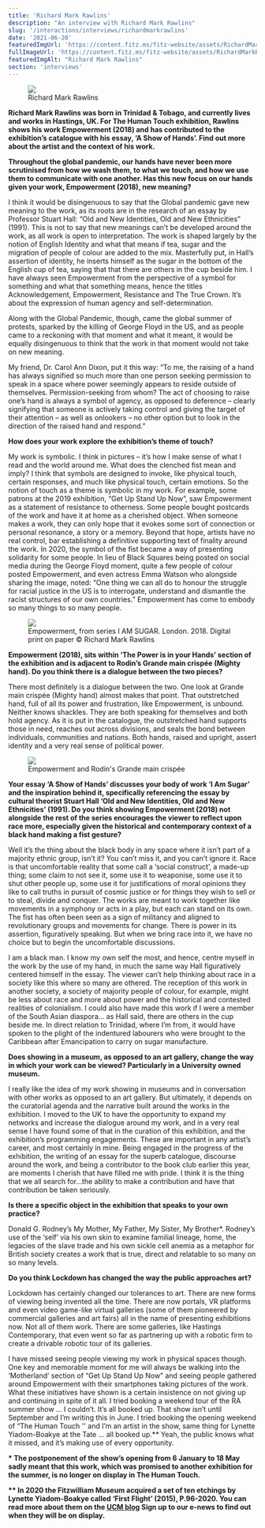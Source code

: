 ```yaml
---
title: 'Richard Mark Rawlins'
description: "An interview with Richard Mark Rawlins"
slug: '/interactions/interviews/richardmarkrawlins'
date: '2021-06-20'
featuredImgUrl: 'https://content.fitz.ms/fitz-website/assets/RichardMarkRawlins.jpg?key=directus-medium-crop'
fullImageUrl: 'https://content.fitz.ms/fitz-website/assets/RichardMarkRawlins.jpg'
featuredImgAlt: "Richard Mark Rawlins"
section: 'interviews'
---
```


<figure class="figure float-right p-2 ml-2 my-2">
  <img src="https://content.fitz.ms/fitz-website/assets/RichardMarkRawlins.jpg?key=directus-large-contain" class="img-fluid" />
  <figcaption class="figure-caption">Richard Mark Rawlins</figcaption>
</figure>


**Richard Mark Rawlins was born in Trinidad & Tobago, and currently lives and works in Hastings, UK. For The Human Touch exhibition, Rawlins shows his work Empowerment (2018) and has contributed to the exhibition’s catalogue with his essay, ‘A Show of Hands’. Find out more about the artist and the context of his work.**

**Throughout the global pandemic, our hands have never been more scrutinised from how we wash them, to what we touch, and how we use them to communicate with one another. Has this new focus on our hands given your work, Empowerment (2018), new meaning?**

I think it would be disingenuous to say that the Global pandemic gave new meaning to the work, as its roots are in the research of an essay by Professor Stuart Hall: “Old and New Identities, Old and New Ethnicities” (1991). This is not to say that new meanings can’t be developed around the work, as all work is open to interpretation. The work is shaped largely by the notion of English Identity and what that means if tea, sugar and the migration of people of colour are added to the mix. Masterfully put, in Hall’s assertion of identity, he inserts himself as the sugar in the bottom of the English cup of tea, saying that that there are others in the cup beside him. I have always seen Empowerment from the perspective of a symbol for something and what that something means, hence the titles Acknowledgement, Empowerment, Resistance and The True Crown. It’s about the expression of human agency and self-determination.

Along with the Global Pandemic, though, came the global summer of protests, sparked by the killing of George Floyd in the US, and as people came to a reckoning with that moment and what it meant, it would be equally disingenuous to think that the work in that moment would not take on new meaning.

My friend, Dr. Carol Ann Dixon, put it this way: “To me, the raising of a hand has always signified so much more than one person seeking permission to speak in a space where power seemingly appears to reside outside of themselves. Permission-seeking from whom? The act of choosing to raise one’s hand is always a symbol of agency, as opposed to deference – clearly signifying that someone is actively taking control and giving the target of their attention – as well as onlookers – no other option but to look in the direction of the raised hand and respond.”

**How does your work explore the exhibition’s theme of touch?**

My work is symbolic. I think in pictures – it’s how I make sense of what I read and the world around me. What does the clenched fist mean and imply? I think that symbols are designed to invoke, like physical touch, certain responses, and much like physical touch, certain emotions. So the notion of touch as a theme is symbolic in my work. For example, some patrons at the 2019 exhibition, “Get Up Stand Up Now”, saw Empowerment as a statement of resistance to otherness. Some people bought postcards of the work and have it at home as a cherished object. When someone makes a work, they can only hope that it evokes some sort of connection or personal resonance, a story or a memory. Beyond that hope, artists have no real control, bar establishing a definitive supporting text of finality around the work. In 2020, the symbol of the fist became a way of presenting solidarity for some people. In lieu of Black Squares being posted on social media during the George Floyd moment, quite a few people of colour posted Empowerment, and even actress Emma Watson who alongside sharing the image, noted: “One thing we can all do to honour the struggle for racial justice in the US is to interrogate, understand and dismantle the racist structures of our own countries.” Empowerment has come to embody so many things to so many people.

<figure class="figure  p-2 my-2">
  <img src="https://content.fitz.ms/fitz-website/assets/empowerment.jpg?key=directus-large-contain" class="img-fluid" />
  <figcaption class="figure-caption">Empowerment, from series I AM SUGAR. London. 2018. Digital print on paper © Richard Mark Rawlins</figcaption>
</figure>

**Empowerment (2018), sits within ‘The Power is in your Hands’ section of the exhibition and is adjacent to Rodin’s Grande main crispée (Mighty hand). Do you think there is a dialogue between the two pieces?**

There most definitely is a dialogue between the two. One look at Grande main crispée (Mighty hand) almost makes that point. That outstretched hand, full of all its power and frustration, like Empowerment, is unbound. Neither knows shackles. They are both speaking for themselves and both hold agency. As it is put in the catalogue, the outstretched hand supports those in need, reaches out across divisions, and seals the bond between individuals, communities and nations. Both hands, raised and upright, assert identity and a very real sense of political power.

<figure class="figure  p-2 my-2">
  <img src="https://content.fitz.ms/fitz-website/assets/empowerment_and_rodin.jpg?key=directus-large-contain" class="img-fluid" />
  <figcaption class="figure-caption">Empowerment and Rodin's Grande main crispée</figcaption>
</figure>


**Your essay ‘A Show of Hands’ discusses your body of work ‘I Am Sugar’ and the inspiration behind it, specifically referencing the essay by cultural theorist Stuart Hall ‘Old and New Identities, Old and New Ethnicities’ (1991). Do you think showing Empowerment (2018) not alongside the rest of the series encourages the viewer to reflect upon race more, especially given the historical and contemporary context of a black hand making a fist gesture?**

Well it’s the thing about the black body in any space where it isn’t part of a majority ethnic group, isn’t it? You can’t miss it, and you can’t ignore it. Race is that uncomfortable reality that some call a ‘social construct’, a made-up thing; some claim to not see it, some use it to weaponise, some use it  to shut other people up, some use it for justifications of moral opinions they like to call truths in pursuit of cosmic justice or for things they wish to sell or to steal, divide and conquer. The works are meant to work together like movements in a symphony or acts in a play, but each can stand on its own. The fist has often been seen as a sign of militancy and aligned to revolutionary groups and movements for change. There is power in its assertion, figuratively speaking. But when we bring race into it, we have no choice but to begin the uncomfortable discussions.

I am a black man. I know my own self the most, and hence, centre myself in the work by the use of my hand, in much the same way Hall figuratively centered himself in the essay. The viewer can’t help thinking about race in a society like this where so many are othered. The reception of this work in another society, a society of majority people of colour, for example, might be less about race and more about power and the historical and contested realities of colonialism. I could also have made this work if I were a member of the South Asian diaspora… as Hall said, there are others in the cup beside me. In direct relation to Trinidad, where I’m from, it would have spoken to the plight of the indentured labourers who were brought to the Caribbean after Emancipation to carry on sugar manufacture.

**Does showing in a museum, as opposed to an art gallery, change the way in which your work can be viewed? Particularly in a University owned museum.**

I really like the idea of my work showing in museums and in conversation with other works as opposed to an art gallery. But ultimately, it depends on the curatorial agenda and the narrative built around the works in the exhibition. I moved to the UK to have the opportunity to expand my networks and increase the dialogue around my work, and in a very real sense I have found some of that in the curation of this exhibition, and the exhibition’s programming engagements. These are important in any artist’s career, and most certainly in mine. Being engaged in the progress of the exhibition, the writing of an essay for the superb catalogue, discourse around the work, and being a contributor to the book club earlier this year, are moments I cherish that have filled me with pride. I think it is the thing that we all search for…the ability to make a contribution and have that contribution be taken seriously.

**Is there a specific object in the exhibition that speaks to your own practice?**

Donald G. Rodney’s My Mother, My Father, My Sister, My Brother*. Rodney’s use of the ‘self’ via his own skin to examine familial lineage, home, the legacies of the slave trade and his own sickle cell anemia as a metaphor for British society creates a work that is true, direct and relatable to so many on so many levels.

**Do you think Lockdown has changed the way the public approaches art?**

Lockdown has certainly changed our tolerances to art. There are new forms of viewing being invented all the time. There are now portals, VR platforms and even video game-like virtual galleries (some of them pioneered by commercial galleries and art fairs) all in the name of presenting exhibitions now. Not all of them work. There are some galleries, like Hastings Contemporary, that even went so far as partnering up with a robotic firm to create a drivable robotic tour of its galleries.

I have missed seeing people viewing my work in physical spaces though. One key and memorable moment for me will always be walking into the ‘Motherland’ section of “Get Up Stand Up Now” and seeing people gathered around Empowerment with their smartphones taking pictures of the work. What these initiatives have shown is a certain insistence on not giving up and continuing in spite of it all. I tried booking a weekend tour of the RA summer show … I couldn’t. It’s all booked up. That show isn’t until September and I’m writing this in June. I tried booking the opening weekend of “The Human Touch '' and I’m an artist in the show, same thing for Lynette Yiadom-Boakye at the Tate … all booked up.**  Yeah, the public knows what it missed, and it’s making use of every opportunity.

__* The postponement of the show’s opening from 6 January to 18 May sadly meant that this work, which was promised to another exhibition for the summer, is no longer on display in The Human Touch.__

__** In 2020 the Fitzwilliam Museum acquired a set of ten etchings by Lynette Yiadom-Boakye called ‘First Flight’ (2015), P.96-2020. You can read more about them on the [UCM blog](https://www.museums.cam.ac.uk/blog/2021/04/20/free-as-a-bird-lynette-yiadom-boakyes-first-flight-2015/) Sign up to our e-news to find out when they will be on display.__
